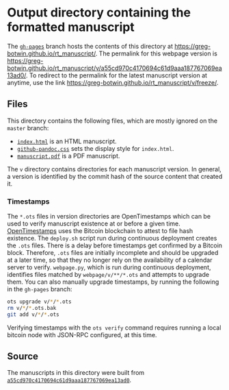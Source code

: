 # Output directory containing the formatted manuscript

The [`gh-pages`](https://github.com/greg-botwin/rt_manuscript/tree/gh-pages) branch hosts the contents of this directory at https://greg-botwin.github.io/rt_manuscript/.
The permalink for this webpage version is https://greg-botwin.github.io/rt_manuscript/v/a55cd970c4170694c61d9aaa187767069ea13ad0/.
To redirect to the permalink for the latest manuscript version at anytime, use the link https://greg-botwin.github.io/rt_manuscript/v/freeze/.

## Files

This directory contains the following files, which are mostly ignored on the `master` branch:

+ [`index.html`](index.html) is an HTML manuscript.
+ [`github-pandoc.css`](github-pandoc.css) sets the display style for `index.html`.
+ [`manuscript.pdf`](manuscript.pdf) is a PDF manuscript.

The `v` directory contains directories for each manuscript version.
In general, a version is identified by the commit hash of the source content that created it.

### Timestamps

The `*.ots` files in version directories are OpenTimestamps which can be used to verify manuscript existence at or before a given time.
[OpenTimestamps](https://opentimestamps.org/) uses the Bitcoin blockchain to attest to file hash existence.
The `deploy.sh` script run during continuous deployment creates the `.ots` files.
There is a delay before timestamps get confirmed by a Bitcoin block.
Therefore, `.ots` files are initially incomplete and should be upgraded at a later time, so that they no longer rely on the availability of a calendar server to verify.
`webpage.py`, which is run during continuous deployment, identifies files matched by `webpage/v/**/*.ots` and attempts to upgrade them.
You can also manually upgrade timestamps, by running the following in the `gh-pages` branch:

```sh
ots upgrade v/*/*.ots
rm v/*/*.ots.bak
git add v/*/*.ots
```

Verifying timestamps with the `ots verify` command requires running a local bitcoin node with JSON-RPC configured, at this time.

## Source

The manuscripts in this directory were built from
[`a55cd970c4170694c61d9aaa187767069ea13ad0`](https://github.com/greg-botwin/rt_manuscript/commit/a55cd970c4170694c61d9aaa187767069ea13ad0).
